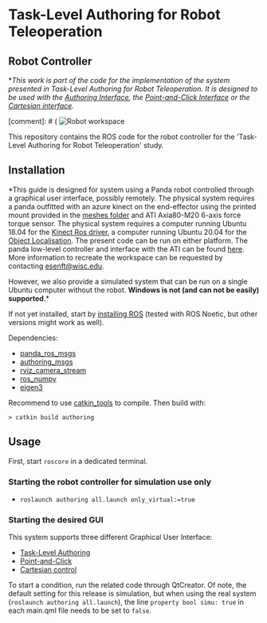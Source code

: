 Task-Level Authoring for Robot Teleoperation
============================================
Robot Controller
----------------

**This work is part of the code for the implementation of the system presented in Task-Level Authoring for Robot Teleoperation. It is designed to be used with the
[Authoring Interface](https://github.com/emmanuel-senft/authoring-gui/tree/authoring-study), the [Point-and-Click Interface](https://github.com/emmanuel-senft/authoring-gui/tree/point-click) or the [Cartesian interface](https://github.com/emmanuel-senft/authoring-gui/tree/cartesian).*

[comment]: # ( ![Robot workspace](docs/setup.jpg) 

This repository contains  the ROS code for the robot controller for the
'Task-Level Authoring for Robot Teleoperation' study.


Installation
------------

*This guide is designed for system using a Panda robot controlled through a graphical user interface, possibly remotely. The physical system requires a panda outfitted with an azure kinect on the end-effector using the printed mount provided in the [meshes folder](https://github.com/emmanuel-senft/authoring-ros/tree/study/meshes) and ATI Axia80-M20 6-axis force torque sensor. The physical system requires a computer running Ubuntu 18.04 for the [Kinect Ros driver](https://github.com/microsoft/Azure_Kinect_ROS_Driver), a computer running Ubuntu 20.04 for the [Object Localisation](https://github.com/kpwelsh/Mesh-Pose-Detector-ROS). The present code can be run on either platform. The panda low-level controller and interface with the ATI can be found [here](https://github.com/Wisc-HCI/PandaFCI/tree/authoring). More information to recreate the workspace can be requested by contacting <esenft@wisc.edu>.

However, we also provide a simulated system that can be run on a single Ubuntu computer without the robot. **Windows is not (and can not be easily) supported**.*

If not yet installed, start by [installing
ROS](http://wiki.ros.org/ROS/Installation) (tested with ROS Noetic, but
other versions might work as well).

Dependencies:
- [panda_ros_msgs](https://github.com/emmanuel-senft/panda-ros-msgs/tree/study)
- [authoring_msgs](https://github.com/emmanuel-senft/authoring-msgs/tree/study)
- [rviz_camera_stream](https://github.com/lucasw/rviz_camera_stream)
- [ros_numpy](https://github.com/eric-wieser/ros_numpy)
- [eigen3](https://eigen.tuxfamily.org/dox/)

Recommend to use [catkin_tools](https://catkin-tools.readthedocs.io/en/latest/) to compile.
Then build with:

```
> catkin build authoring
```

Usage
-----

First, start `roscore` in a dedicated terminal.

### Starting the robot controller for simulation use only
- `roslaunch authoring all.launch only_virtual:=true`

### Starting the desired GUI

This system supports three different Graphical User Interface:
- [Task-Level Authoring](https://github.com/emmanuel-senft/authoring-gui/tree/authoring-study)
- [Point-and-Click](https://github.com/emmanuel-senft/authoring-gui/tree/point-click)
- [Cartesian control](https://github.com/emmanuel-senft/authoring-gui/tree/cartesian)

To start a condition, run the related code through QtCreator. Of note, the default setting for this release is simulation, but when using the real system (`roslaunch authoring all.launch`), the line `property bool simu: true` in each main.qml file needs to be set to `false`.
